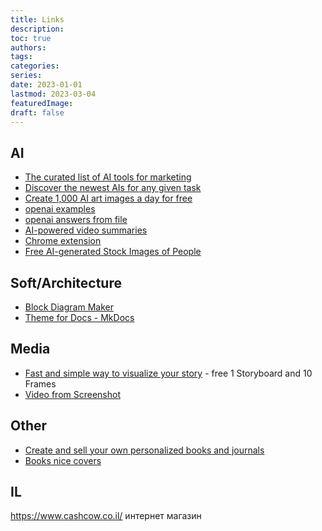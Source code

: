 ```yaml
---
title: Links
description:
toc: true
authors:
tags:
categories:
series:
date: 2023-01-01
lastmod: 2023-03-04
featuredImage:
draft: false
---
```


## AI

- [The curated list of AI tools for marketing](https://airadar.getinference.com/)
- [Discover the newest AIs for any given task](https://theresanaiforthat.com/)
- [Create 1,000 AI art images a day for free](https://playgroundai.com/)
- [openai examples](https://platform.openai.com/examples/default-notes-summary)
- [openai answers from file](https://github.com/openai/openai-cookbook/tree/main/apps/file-q-and-a)
- [AI-powered video summaries](https://www.summarize.tech/)
- [Chrome extension](https://www.plasmo.com/)
- [Free AI-generated Stock Images of People](https://cgfaces.com/en)

## Soft/Architecture

- [Block Diagram Maker](https://falang.io/documents/edit/local)
- [Theme for Docs - MkDocs](https://squidfunk.github.io/mkdocs-material/getting-started/)

## Media

- [Fast and simple way to visualize your story](https://makestoryboard.com/) - free 1 Storyboard and 10 Frames
- [Video from Screenshot](https://screenrun.app/studio)

## Other

- [Create and sell your own personalized books and journals](https://studio.twoworlds.co/)
- [Books nice covers](https://mitpress.mit.edu/search-result-list/?category=CGN)

## IL

<https://www.cashcow.co.il/> интернет магазин
